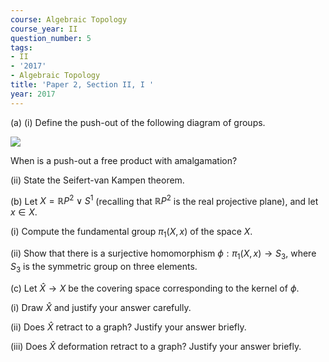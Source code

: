 ```yaml
---
course: Algebraic Topology
course_year: II
question_number: 5
tags:
- II
- '2017'
- Algebraic Topology
title: 'Paper 2, Section II, I '
year: 2017
---
```




(a) (i) Define the push-out of the following diagram of groups.

![](https://cdn.mathpix.com/cropped/2022_04_28_5ab469c05c27f0f67e67g-005.jpg?height=127&width=141&top_left_y=721&top_left_x=558)

When is a push-out a free product with amalgamation?

(ii) State the Seifert-van Kampen theorem.

(b) Let $X=\mathbb{R} P^{2} \vee S^{1}$ (recalling that $\mathbb{R} P^{2}$ is the real projective plane), and let $x \in X$.

(i) Compute the fundamental group $\pi_{1}(X, x)$ of the space $X$.

(ii) Show that there is a surjective homomorphism $\phi: \pi_{1}(X, x) \rightarrow S_{3}$, where $S_{3}$ is the symmetric group on three elements.

(c) Let $\widehat{X} \rightarrow X$ be the covering space corresponding to the kernel of $\phi$.

(i) Draw $\widehat{X}$ and justify your answer carefully.

(ii) Does $\widehat{X}$ retract to a graph? Justify your answer briefly.

(iii) Does $\widehat{X}$ deformation retract to a graph? Justify your answer briefly.